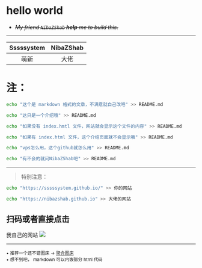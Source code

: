 # hello world

- ~~*My friend ``NibaZShab`` **help** me to build this.*~~ 

---

| Sssssystem | NibaZShab | 
| :------: | :------: | 
| 萌新 | 大佬 |

# 注：
```bash
echo "这个是 markdown 格式的文章，不满意就自己改吧" >> README.md
```
```bash
echo "这只是一个介绍哦" >> README.md
```
```bash
echo "如果没有 index.hmtl 文件，网站就会显示这个文件的内容" >> README.md
```
```bash
echo "如果有 index.html 文件，这个介绍页面就不会显示哦" >> README.md
```
```bash
echo "vps怎么用，这个github就怎么用" >> README.md
```
```bash
echo "有不会的就问NibaZShab吧" >> README.md
```
---
> 特别注意：
```bash
echo "https://sssssystem.github.io/" >> 你的网站
```
```bash
echo "https://nibazshab.github.io" >> 大佬的网站
```

## 扫码或者直接点击
我自己的网站
[![](https://ae01.alicdn.com/kf/Ha69d5ac9be0249ceb423dbd48a98286aY.jpg)](https://sssssystem.github.io)
  
---
<small>• 推荐一个还不错图床 -> [聚合图床](https://www.superbed.cn/)</small>  
<small>• 想不到吧， markdown 可以内嵌部分 html 代码</small>
